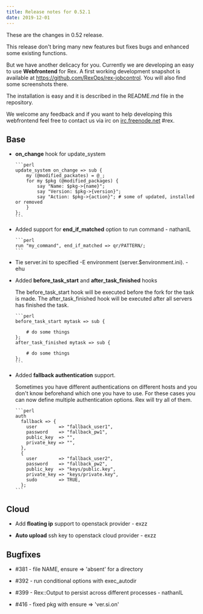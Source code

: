 ```yaml
---
title: Release notes for 0.52.1
date: 2019-12-01
---
```


These are the changes in 0.52 release.

This release don't bring many new features but fixes bugs and enhanced some existing functions.

But we have another delicacy for you. Currently we are developing an easy to use **Webfrontend** for Rex. A first working development snapshot is available at <https://github.com/RexOps/rex-jobcontrol>. You will also find some screenshots there.

The installation is easy and it is described in the README.md file in the repository.

We welcome any feedback and if you want to help developing this webfrontend feel free to contact us via irc on [irc.freenode.net](irc://irc.freenode.net/#rex) \#rex.

## Base

-   **on\_change** hook for update\_system

        ```perl
        update_system on_change => sub {
            my (@modified_packates) = @_;
            for my $pkg (@modified_packages) {
                say "Name: $pkg->{name}";
                say "Version: $pkg->{version}";
                say "Action: $pkg->{action}"; # some of updated, installed or removed
            }
        };
        ```

-   Added support for **end\_if\_matched** option to run command - nathanIL

        ```perl
        run "my_command", end_if_matched => qr/PATTERN/;
        ```

-   Tie server.ini to specified -E environment (server.$environment.ini). - ehu

-   Added **before\_task\_start** and **after\_task\_finished** hooks

    The before\_task\_start hook will be executed before the fork for the task is made. The after\_task\_finished hook will be executed after all servers has finished the task.

        ```perl
        before_task_start mytask => sub {
        
            # do some things
        };
        after_task_finished mytask => sub {
        
            # do some things
        };
        ```

-   Added **fallback authentication** support.

    Sometimes you have different authentications on different hosts and you don't know beforehand which one you have to use. For these cases you can now define multiple authentication options. Rex will try all of them.

        ```perl
        auth
          fallback => {
            user        => "fallback_user1",
            password    => "fallback_pw1",
            public_key  => "",
            private_key => "",
          },
          {
            user        => "fallback_user2",
            password    => "fallback_pw2",
            public_key  => "keys/public.key",
            private_key => "keys/private.key",
            sudo        => TRUE,
          };
        ```

## Cloud

-   Add **floating ip** support to openstack provider - exzz

-   **Auto upload** ssh key to openstack cloud provider - exzz

## Bugfixes

-   \#381 - file NAME, ensure =&gt; 'absent' for a directory

-   \#392 - run conditional options with exec\_autodir

-   \#399 - Rex::Output to persist across different processes - nathanIL

-   \#416 - fixed pkg with ensure =&gt; 'ver.si.on'


